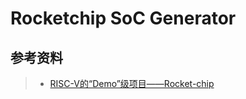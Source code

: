 # Rocketchip SoC Generator






## 参考资料

> - [RISC-V的“Demo”级项目——Rocket-chip](https://zhuanlan.zhihu.com/p/140360043)